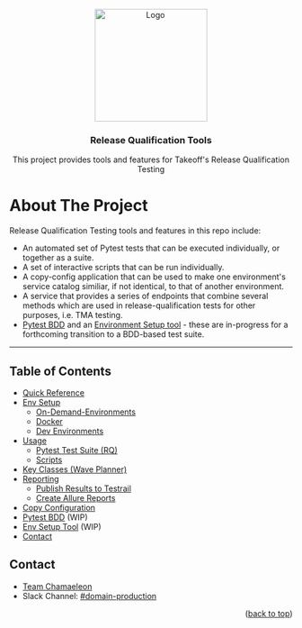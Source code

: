 <div id="top"></div>
<!-- PROJECT LOGO -->
<br />
<div align="center">
  <a href="https://github.com/takeoff-com/release-qualification-tools">
    <img src="/docs/images/rqt.png" alt="Logo" height=200px max-width=auto>
  </a>
  
  <h3 align="center">Release Qualification Tools</h3>
  
  <p align="center">
    This project provides tools and features for Takeoff's Release Qualification Testing
  </p>
</div>

<!-- ABOUT THE PROJECT -->

# About The Project

<!-- [![Product Name Screen Shot][product-screenshot]](https://example.com) -->

Release Qualification Testing tools and features in this repo include:
* An automated set of Pytest tests that can be executed individually, or together as a suite.
* A set of interactive scripts that can be run individually.
* A copy-config application that can be used to make one environment's service catalog similiar, if not identical, to that of another environment.
* A service that provides a series of endpoints that combine several methods which are used in release-qualification tests for other purposes, i.e. TMA testing.
* [Pytest BDD](https://github.com/takeoff-com/release-qualification-tools/blob/master/pytest_BDD/docs/README.md) and an [Environment Setup tool](https://github.com/takeoff-com/release-qualification-tools/blob/master/env_setup_tool/README.md) - these are in-progress for a forthcoming transition to a BDD-based test suite. 

* * *

## Table of Contents

 * [Quick Reference](/docs/quick-reference/00-quick-ref.md)
 * [Env Setup](/docs/getting-started/00-getting-started.md)
      * [On-Demand-Environments](/docs/getting-started/01-on-demand-envs.md)
      * [Docker](/docs/getting-started/02-docker-envs.md)
      * [Dev Environments](/docs/getting-started/03-dev-envs.md)
 * [Usage](/docs/usage/00-Usage.md) 
      * [Pytest Test Suite (RQ)](/docs/usage/01-pytest-tests.md)
      * [Scripts](/scripts/README.md)
 * [Key Classes (Wave Planner)](/docs/key-classes/00-wave-planner.md)
 * [Reporting](/docs/reporting/00-reporting.md)
     * [Publish Results to Testrail](/docs/reporting/01-testrail-reporting.md)
     * [Create Allure Reports](/docs/reporting/02-allure-reports.md)
 * [Copy Configuration](/src/copy_config/README.md)
 * [Pytest BDD](/pytest_BDD/docs/README.md) (WIP)
 * [Env Setup Tool](/env_setup_tool/README.md) (WIP)
 * [Contact](#contact)

<!-- CONTACT -->
## Contact

* [Team Chamaeleon](https://takeofftech.atlassian.net/jira/people/team/bde44f31-3d2a-4dba-b037-44cd57874e0f)
* Slack Channel: [#domain-production](https://takeofftech.slack.com/archives/C027W27MHEY)

<p align="right">(<a href="#top">back to top</a>)</p>
